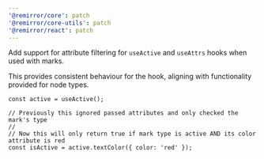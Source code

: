 ```yaml
---
'@remirror/core': patch
'@remirror/core-utils': patch
'@remirror/react': patch
---
```


Add support for attribute filtering for `useActive` and `useAttrs` hooks when used with marks.

This provides consistent behaviour for the hook, aligning with functionality provided for node types.

```tsx
const active = useActive();

// Previously this ignored passed attributes and only checked the mark's type
//
// Now this will only return true if mark type is active AND its color attribute is red
const isActive = active.textColor({ color: 'red' });
```
